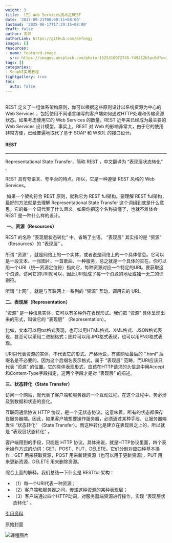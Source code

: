 ```yaml
---
weight: 3
title: （三）Web Services技术之REST
date: '2017-09-21T00:00:11+08:00'
lastmod: '2025-06-17T17:29:15+08:00'
draft: false
author: 虫师
authorLink: https://github.com/defnngj
images: []
resources:
- name: featured-image
  src: https://images.unsplash.com/photo-1525310072745-f49212b5ac6d?w=300
tags: []
categories:
- SoupUI实用教程
lightgallery: true
toc:
  auto: false
---
```




<br>
REST 定义了一组体系架构原则，你可以根据这些原则设计以系统资源为中心的 Web Services ，包括使用不同语言编写的客户端如何通过HTTP处理和传输资源状态。如果考虑使用它的 Web Services 的数量，REST 近年来已经成为最主要的 Web Services 设计模型。事实上，REST 对 Web 的影响非常大，由于它的使用非常方便，已经普遍地取代了基于 SOAP 和 WSDL 的接口设计。

#### REST
----
Representational State Transfer，简称 REST ，中文翻译为  “表现层状态转化” 。

 REST 具有夸语言、夸平台的特点。所以，它是一种遵循 REST 风格的 Web Services。

 如果一个架构符合 REST 原则，就称它为 REST ful架构。要理解 REST ful架构，最好的方法就是去理解 Representational State Transfer 这个词组到底是什么意思，它的每一个词代表了什么涵义。如果你把这个名称搞懂了，也就不难体会 REST 是一种什么样的设计。

 __一、资源（Resources）__

 REST 的名称 “表现层状态转化” 中，省略了主语。 “表现层” 其实指的是 “资源” （Resources）的 “表现层” 。

所谓 “资源” ，就是网络上的一个实体，或者说是网络上的一个具体信息。它可以是一段文本、一张图片、一首歌曲、一种服务，总之就是一个具体的实在。你可以用一个URI（统一资源定位符）指向它，每种资源对应一个特定的URI。要获取这个资源，访问它的URI就可以，因此URI就成了每一个资源的地址或独一无二的识别符。

所谓 “上网” ，就是与互联网上一系列的 “资源” 互动，调用它的 URI。

__二、表现层（Representation）__

 “资源” 是一种信息实体，它可以有多种外在表现形式。我们把 “资源” 具体呈现出来的形式，叫做它的 “表现层” （Representation）。

比如，文本可以用txt格式表现，也可以用HTML格式、XML格式、JSON格式表现，甚至可以采用二进制格式；图片可以用JPG格式表现，也可以用PNG格式表现。

URI只代表资源的实体，不代表它的形式。严格地说，有些网址最后的  “.html”  后缀名是不必要的，因为这个后缀名表示格式，属于 “表现层” 范畴，而URI应该只代表 “资源” 的位置。它的具体表现形式，应该在HTTP请求的头信息中用Accept和Content-Type字段指定，这两个字段才是对 “表现层” 的描述。

__三、状态转化（State Transfer）__

访问一个网站，就代表了客户端和服务器的一个互动过程。在这个过程中，势必涉及到数据和状态的变化。

互联网通信协议 HTTP 协议，是一个无状态协议。这意味着，所有的状态都保存在服务器端。因此，如果客户端想要操作服务器，必须通过某种手段，让服务器端发生 “状态转化” （State Transfer）。而这种转化是建立在表现层之上的，所以就是 “表现层状态转化” 。

客户端用到的手段，只能是 HTTP 协议。具体来说，就是HTTP协议里面，四个表示操作方式的动词：GET、POST、PUT、DELETE。它们分别对应四种基本操作：GET 用来获取资源，POST 用来新建资源（也可以用于更新资源），PUT 用来更新资源，DELETE 用来删除资源。

综合上面的解释，我们总结一下什么是 RESTful 架构：

* （1）每一个URI代表一种资源；
* （2）客户端和服务器之间，传递这种资源的某种表现层；
* （3）客户端通过四个HTTP动词，对服务器端资源进行操作，实现 “表现层状态转化” 。

[引用资料](http://www.ruanyifeng.com/blog/2011/09/restful)




原始封面

![课程图片](https://images.unsplash.com/photo-1525310072745-f49212b5ac6d?w=300)

